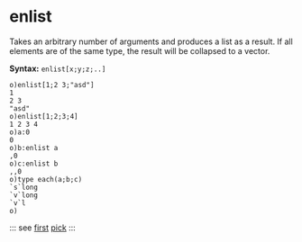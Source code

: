 # enlist

Takes an arbitrary number of arguments and produces a list as a result. If all elements are of the same type, the result will be collapsed to a vector.

**Syntax:** ```enlist[x;y;z;..]```

```o
o)enlist[1;2 3;"asd"]
1
2 3
"asd"
o)enlist[1;2;3;4]
1 2 3 4
o)a:0
0
o)b:enlist a
,0
o)c:enlist b
,,0
o)type each(a;b;c)
`s`long
`v`long
`v`l
o)
```


::: see
[first](/verbs/list/first.md)
[pick](/verbs/list/pick.md)
:::
